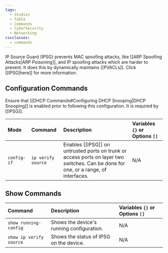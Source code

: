 ```yaml
---
tags:
  - Studies
  - Table
  - Commands
  - CyberSecurity
  - Networking
cssclasses:
  - commands
---
```

IP Source Guard (IPSG) prevents MAC spoofing attacks, like [[ARP Spoofing Attacks|ARP Poisoning]], and IP spoofing attacks which are harder to prevent. It does this by dynamically maintains [[PVACLs]]. Click [[IPSG|here]] for more information.

## Configuration Commands

Ensure that [[DHCP Commands#Configuring DHCP Snooping|DHCP Snooping]] is enabled prior to following this configuration. It is required by [[IPSG]].

| Mode        | Command            | Description                                                                                                                         | Variables `{}` or Options `[]` |
| :---------- | :----------------- | :---------------------------------------------------------------------------------------------------------------------------------- | :----------------------------- |
| `config-if` | `ip verify source` | Enables [[IPSG]] on untrusted ports on trunk or access ports on layer two switches. Can be done for one, or a range, of interfaces. | N/A                            |

## Show Commands

| Command                 | Description                               | Variables `{}` or Options `[]` |
| :---------------------- | :---------------------------------------- | :----------------------------- |
| `show running-config`   | Shows the device's running configuration. | N/A                            |
| `show ip verify source` | Shows the status of IPSG on the device.   | N/A                            |